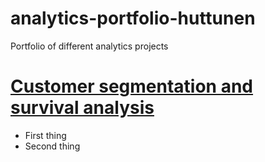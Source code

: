 # analytics-portfolio-huttunen
Portfolio of different analytics projects

# [Customer segmentation and survival analysis](https://github.com/pthuttunen/analytics-portfolio-huttunen/blob/main/FinalProject_s192311.ipynb)
* First thing
* Second thing

